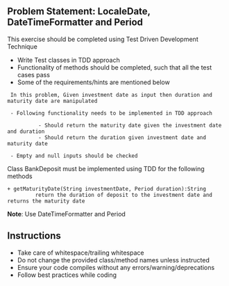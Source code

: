 ## Problem Statement: LocaleDate, DateTimeFormatter and Period ##

This exercise should be completed using Test Driven Development Technique

  - Write Test classes in TDD approach 
  - Functionality of methods should be completed, such that all the test cases pass 
  - Some of the requirements/hints are mentioned below
  
  ```
   In this problem, Given investment date as input then duration and maturity date are manipulated  
        
   - Following functionality needs to be implemented in TDD approach
   
            - Should return the maturity date given the investment date and duration 
            - Should return the duration given investment date and maturity date
   
   - Empty and null inputs should be checked 
   ```
Class BankDeposit  must be implemented using TDD for the following methods 

    + getMaturityDate(String investmentDate, Period duration):String
             return the duration of deposit to the investment date and returns the maturity date                    
   
 **Note**: Use DateTimeFormatter and Period
## Instructions
- Take care of whitespace/trailing whitespace
- Do not change the provided class/method names unless instructed
- Ensure your code compiles without any errors/warning/deprecations 
- Follow best practices while coding